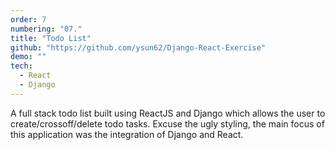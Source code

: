 ```yaml
---
order: 7
numbering: "07."
title: "Todo List"
github: "https://github.com/ysun62/Django-React-Exercise"
demo: ""
tech:
  - React
  - Django
---
```


A full stack todo list built using ReactJS and Django which allows the user to create/crossoff/delete todo tasks. Excuse the ugly styling, the main focus of this application was the integration of Django and React.
